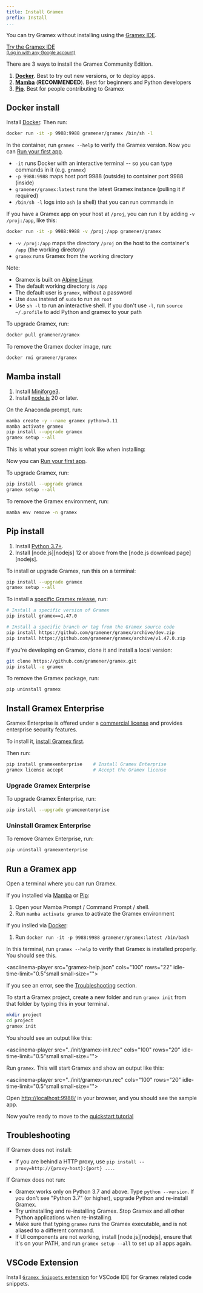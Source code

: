 ```yaml
---
title: Install Gramex
prefix: Install
...
```


<link rel="stylesheet" type="text/css" href="../node_modules/asciinema-player/resources/public/css/asciinema-player.css">

<!-- Don't include a [TOC] here -- it's confusing -->

You can try Gramex without installing using the [Gramex IDE](https://gramex.gramener.com/).

<a class="btn btn-large btn-primary" href="https://gramex.gramener.com/">
  Try the Gramex IDE
  <br><small>(Log in with any Google account)</small>
</a>

There are 3 ways to install the Gramex Community Edition.

1. [**Docker**](#docker-install). Best to try out new versions, or to deploy apps.
2. [**Mamba**](#mamba-install) (**RECOMMENDED**). Best for beginners and Python developers
3. [**Pip**](#pip-install). Best for people contributing to Gramex

## Docker install

Install [Docker](https://docs.docker.com/engine/install/). Then run:

```bash
docker run -it -p 9988:9988 gramener/gramex /bin/sh -l
```

In the container, run `gramex --help` to verify the Gramex version. Now you can [Run your first app](#run-a-gramex-app).

- `-it` runs Docker with an interactive terminal -- so you can type commands in it (e.g. `gramex`)
- `-p 9988:9988` maps host port 9988 (outside) to container port 9988 (inside)
- `gramener/gramex:latest` runs the latest Gramex instance (pulling it if required)
- `/bin/sh -l` logs into `ash` (a shell) that you can run commands in

<asciinema-player src="gramex-docker.json" cols="100" rows="20" idle-time-limit="0.5" font-size="small" loop="1"></asciinema-player>

If you have a Gramex app on your host at `/proj`, you can run it by adding `-v /proj:/app`, like this:

```bash
docker run -it -p 9988:9988 -v /proj:/app gramener/gramex
```

- `-v /proj:/app` maps the directory `/proj` on the host to the container's `/app` (the working directory)
- `gramex` runs Gramex from the working directory

Note:

- Gramex is built on [Alpine Linux](https://github.com/gramener/gramex/blob/master/pkg/docker-gramex-base/Dockerfile)
- The default working directory is `/app`
- The default user is `gramex`, without a password
- Use `doas` instead of `sudo` to run as `root`
- Use `sh -l` to run an interactive shell. If you don't use `-l`, run `source ~/.profile` to add Python and gramex to your path

To upgrade Gramex, run:

```bash
docker pull gramener/gramex
```

To remove the Gramex docker image, run:

```bash
docker rmi gramener/gramex
```

## Mamba install

1. Install [Miniforge3](https://github.com/conda-forge/miniforge).
2. Install [node.js](https://nodejs.org/en/download/) 20 or later.

On the Anaconda prompt, run:

```bash
mamba create -y --name gramex python=3.11
mamba activate gramex
pip install --upgrade gramex
gramex setup --all
```

This is what your screen might look like when installing:

<asciinema-player src="gramex-conda.json" cols="100" rows="20" idle-time-limit="0.5" font-size="small" small="1"></asciinema-player>

Now you can [Run your first app](#run-a-gramex-app).

To upgrade Gramex, run:

```bash
pip install --upgrade gramex
gramex setup --all
```

To remove the Gramex environment, run:

```bash
mamba env remove -n gramex
```

## Pip install

1. Install [Python 3.7+](https://www.python.org/downloads/).
2. Install [node.js][nodejs] 12 or above from the [node.js download page][nodejs].

To install or upgrade Gramex, run this on a terminal:

```bash
pip install --upgrade gramex
gramex setup --all
```

<!--
`pip install --ignore-installed` was removed because of an
[Anaconda bug](https://github.com/pypa/pip/issues/2751#issuecomment-165390180) -
re-installing scandir fails on Windows.
-->

To install a [specific Gramex release](../release/), run:

```bash
# Install a specific version of Gramex
pip install gramex==1.47.0

# Install a specific branch or tag from the Gramex source code
pip install https://github.com/gramener/gramex/archive/dev.zip
pip install https://github.com/gramener/gramex/archive/v1.47.0.zip
```

If you're developing on Gramex, clone it and install a local version:

```bash
git clone https://github.com/gramener/gramex.git
pip install -e gramex
```

To remove the Gramex package, run:

```bash
pip uninstall gramex
```

## Install Gramex Enterprise

Gramex Enterprise is offered under a [commercial license](../license/) and
provides enterprise security features.

To install it, [install Gramex first](#mamba-install).

Then run:

```bash
pip install gramexenterprise    # Install Gramex Enterprise
gramex license accept           # Accept the Gramex license
```

### Upgrade Gramex Enterprise

To upgrade Gramex Enterprise, run:

```bash
pip install --upgrade gramexenterprise
```

### Uninstall Gramex Enterprise

To remove Gramex Enterprise, run:

```bash
pip uninstall gramexenterprise
```

## Run a Gramex app

Open a terminal where you can run Gramex.

If you installed via [Mamba](#mamba-install) or [Pip](#pip-install):

1. Open your Mamba Prompt / Command Prompt / shell.
2. Run `mamba activate gramex` to activate the Gramex environment

If you inslled via [Docker](#docker-install):

1. Run `docker run -it -p 9988:9988 gramener/gramex:latest /bin/bash`

In this terminal, run `gramex --help` to verify that Gramex is installed properly. You should see this.

<asciinema-player src="gramex-help.json" cols="100" rows="22" idle-time-limit="0.5"small small-size=""></asciinema-player>

If you see an error, see the [Troubleshooting](#troubleshooting) section.

To start a Gramex project, create a new folder and run `gramex init` from that folder by typing this in your terminal.

```bash
mkdir project
cd project
gramex init
```

You should see an output like this:

<asciinema-player src="../init/gramex-init.rec" cols="100" rows="20" idle-time-limit="0.5"small small-size=""></asciinema-player>

Run `gramex`. This will start Gramex and show an output like this:

<asciinema-player src="../init/gramex-run.rec" cols="100" rows="20" idle-time-limit="0.5"small small-size=""></asciinema-player>

Open <http://localhost:9988/> in your browser, and you should see the sample app.

Now you're ready to move to the [quickstart tutorial](../tutorials/quickstart/)

## Troubleshooting

If Gramex does not install:

- If you are behind a HTTP proxy, use `pip install --proxy=http://{proxy-host}:{port} ...`.

If Gramex does not run:

- Gramex works only on Python 3.7 and above. Type `python --version`. If you don't see "Python
  3.7" (or higher), upgrade Python and re-install Gramex.
- Try uninstalling and re-installing Gramex. Stop Gramex and all other Python applications when
  re-installing.
- Make sure that typing `gramex` runs the Gramex executable, and is not aliased to a different
  command.
- If UI components are not working, install [node.js][nodejs], ensure that it's on your PATH, and
  run `gramex setup --all` to set up all apps again.

## VSCode Extension

Install [`Gramex Snippets` extension](https://marketplace.visualstudio.com/items?itemName=gramener.gramexsnippets) for VSCode IDE for Gramex related code snippets.

<script src="../node_modules/asciinema-player/resources/public/js/asciinema-player.js"></script>
